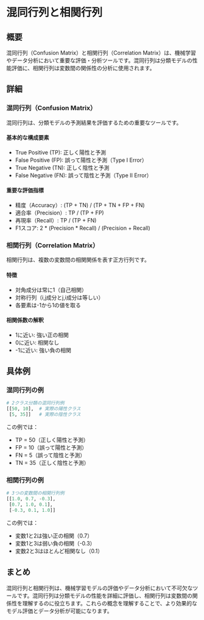 # 混同行列と相関行列

## 概要
混同行列（Confusion Matrix）と相関行列（Correlation Matrix）は、機械学習やデータ分析において重要な評価・分析ツールです。混同行列は分類モデルの性能評価に、相関行列は変数間の関係性の分析に使用されます。

## 詳細

### 混同行列（Confusion Matrix）
混同行列は、分類モデルの予測結果を評価するための重要なツールです。

#### 基本的な構成要素
- True Positive (TP): 正しく陽性と予測
- False Positive (FP): 誤って陽性と予測（Type I Error）
- True Negative (TN): 正しく陰性と予測
- False Negative (FN): 誤って陰性と予測（Type II Error）

#### 重要な評価指標
- 精度（Accuracy）: (TP + TN) / (TP + TN + FP + FN)
- 適合率（Precision）: TP / (TP + FP)
- 再現率（Recall）: TP / (TP + FN)
- F1スコア: 2 * (Precision * Recall) / (Precision + Recall)

### 相関行列（Correlation Matrix）
相関行列は、複数の変数間の相関関係を表す正方行列です。

#### 特徴
- 対角成分は常に1（自己相関）
- 対称行列（i,j成分とj,i成分は等しい）
- 各要素は-1から1の値を取る

#### 相関係数の解釈
- 1に近い: 強い正の相関
- 0に近い: 相関なし
- -1に近い: 強い負の相関

## 具体例

### 混同行列の例
```python
# 2クラス分類の混同行列例
[[50, 10],  # 実際の陽性クラス
 [5, 35]]   # 実際の陰性クラス
```

この例では：
- TP = 50（正しく陽性と予測）
- FP = 10（誤って陽性と予測）
- FN = 5（誤って陰性と予測）
- TN = 35（正しく陰性と予測）

### 相関行列の例
```python
# 3つの変数間の相関行列例
[[1.0, 0.7, -0.3],
 [0.7, 1.0, 0.1],
 [-0.3, 0.1, 1.0]]
```

この例では：
- 変数1と2は強い正の相関（0.7）
- 変数1と3は弱い負の相関（-0.3）
- 変数2と3はほとんど相関なし（0.1）

## まとめ
混同行列と相関行列は、機械学習モデルの評価やデータ分析において不可欠なツールです。混同行列は分類モデルの性能を詳細に評価し、相関行列は変数間の関係性を理解するのに役立ちます。これらの概念を理解することで、より効果的なモデル評価とデータ分析が可能になります。 
